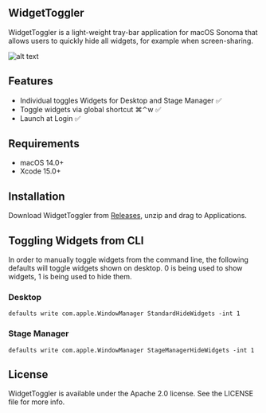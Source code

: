## WidgetToggler

WidgetToggler is a light-weight tray-bar application for macOS Sonoma that allows users to quickly hide all widgets, for example when screen-sharing.

![alt text](https://raw.githubusercontent.com/sieren/widgettoggler/master/media/widgets_demo.gif "WidgetToggler" )

## Features
- Individual toggles Widgets for Desktop and Stage Manager ✅
- Toggle widgets via global shortcut ⌘⌃w ✅
- Launch at Login ✅

## Requirements

 - macOS 14.0+
 - Xcode 15.0+

## Installation

Download WidgetToggler from [Releases](https://github.com/sieren/widgettoggler/releases), unzip and drag to Applications.

## Toggling Widgets from CLI

In order to manually toggle widgets from the command line, the following
defaults will toggle widgets shown on desktop. 0 is being used to show widgets,
1 is being used to hide them.

### Desktop
`defaults write com.apple.WindowManager StandardHideWidgets -int 1`

### Stage Manager

`defaults write com.apple.WindowManager StageManagerHideWidgets -int 1`

## License

WidgetToggler is available under the Apache 2.0 license. See the LICENSE file for more info.

 